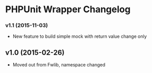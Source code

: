 # PHPUnit Wrapper Changelog



### v1.1 (2015-11-03)

- New feature to build simple mock with return value change only



## v1.0 (2015-02-26)

- Moved out from Fwlib, namespace changed
